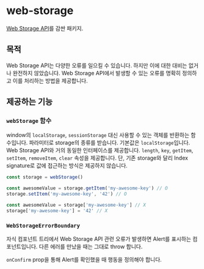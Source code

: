 # web-storage

[Web Storage API](https://developer.mozilla.org/en-US/docs/Web/API/Web_Storage_API)를 감싼 패키지.

## 목적

Web Storage API는 다양한 오류를 일으킬 수 있습니다.
하지만 이에 대한 대비는 없거나 완전하지 않았습니다.
Web Storage API에서 발생할 수 있는 오류를 명확히 정의하고 이를 처리하는 방법을 제공합니다.

## 제공하는 기능

### `webStorage` 함수

window의 `localStorage`, `sessionStorage` 대신 사용할 수 있는 객체를 반환하는 함수입니다.
파라미터로 storage의 종류를 받습니다. 기본값은 `localStorage`입니다.
Web Storage API와 거의 동일한 인터페이스를 제공합니다.
`length`, `key`, `getItem`, `setItem`, `removeItem`, `clear` 속성을 제공합니다.
단, 기존 storage와 달리 Index signature로 값에 접근하는 방식은 제공하지 않습니다.

```ts
const storage = webStorage()

const awesomeValue = storage.getItem('my-awesome-key') // O
storage.setItem('my-awesome-key', '42') // O

const awesomeValue = storage['my-awesome-key'] // X
storage['my-awesome-key'] = '42' // X
```

### `WebStorageErrorBoundary`

자식 컴포넌트 트리에서 Web Storage API 관련 오류가 발생하면 Alert를 표시하는 컴포넌트입니다. 다른 에러를 만났을 때는 그대로 throw 합니다.

`onConfirm` prop을 통해 Alert를 확인했을 때 행동을 정의해야 합니다.
